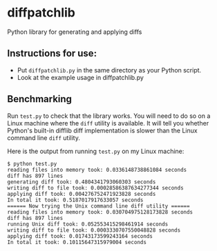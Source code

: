 # diffpatchlib
Python library for generating and applying diffs

## Instructions for use:

* Put `diffpatchlib.py` in the same directory as your Python script.
* Look at the example usage in diffpatchlib.py

## Benchmarking

Run `test.py` to check that the library works. You will need to do so on a Linux machine where the `diff` utility is available. It will tell you whether Python's built-in difflib diff implementation is slower than the Linux command line `diff` utility.

Here is the output from running `test.py` on my Linux machine:

```
$ python test.py 
reading files into memory took: 0.0336148738861084 seconds
diff has 897 lines
generating diff took: 0.4804341793060303 seconds
writing diff to file took: 0.00028586387634277344 seconds
applying diff took: 0.004276752471923828 seconds
In total it took: 0.5187017917633057 seconds
====== Now trying the Unix command line diff utility ======
reading files into memory took: 0.030704975128173828 seconds
diff has 897 lines
running Unix diff took: 0.052553415298461914 seconds
writing diff to file took: 0.0003330707550048828 seconds
applying diff took: 0.01743173599243164 seconds
In total it took: 0.10115647315979004 seconds
```
